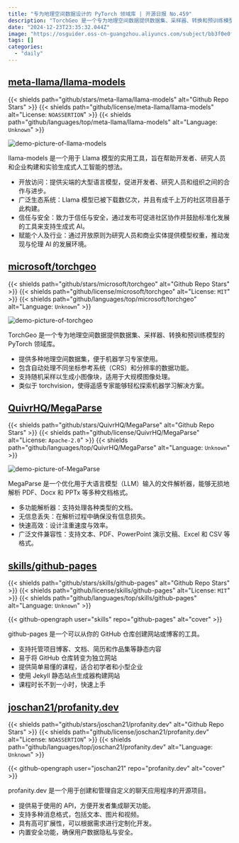 ```yaml
---
title: "专为地理空间数据设计的 PyTorch 领域库 | 开源日报 No.459"
description: "TorchGeo 是一个专为地理空间数据提供数据集、采样器、转换和预训练模型的 PyTorch 领域库。"
date: "2024-12-23T23:35:32.044Z"
image: "https://osguider.oss-cn-guangzhou.aliyuncs.com/subject/bb3f0e0f58ea60df5230322908ef0245.png"
tags: []
categories:
  - "daily"
---
```


## [meta-llama/llama-models](https://github.com/meta-llama/llama-models)

{{< shields path="github/stars/meta-llama/llama-models" alt="Github Repo Stars" >}} {{< shields path="github/license/meta-llama/llama-models" alt="License: `NOASSERTION`" >}} {{< shields path="github/languages/top/meta-llama/llama-models" alt="Language: `Unknown`" >}}

![demo-picture-of-llama-models](https://static.osguider.com/subject/github/meta-llama/llama-models/e46d7d53ba87657467cc9a1c14d0e46d.jpeg)

llama-models 是一个用于 Llama 模型的实用工具，旨在帮助开发者、研究人员和企业构建和实验生成式人工智能的想法。

- 开放访问：提供尖端的大型语言模型，促进开发者、研究人员和组织之间的合作与进步。
- 广泛生态系统：Llama 模型已被下载数亿次，并且有成千上万的社区项目基于此构建。
- 信任与安全：致力于信任与安全，通过发布可促进社区协作并鼓励标准化发展的工具来支持生成式 AI。
- 赋能个人及行业：通过开放原则为研究人员和商业实体提供模型权重，推动发现与伦理 AI 的发展环境。
  
## [microsoft/torchgeo](https://github.com/microsoft/torchgeo)

{{< shields path="github/stars/microsoft/torchgeo" alt="Github Repo Stars" >}} {{< shields path="github/license/microsoft/torchgeo" alt="License: `MIT`" >}} {{< shields path="github/languages/top/microsoft/torchgeo" alt="Language: `Unknown`" >}}

![demo-picture-of-torchgeo](https://static.osguider.com/subject/github/microsoft/torchgeo/7cf9eccee32ca359b5b2b4e6e84d820d.png)

TorchGeo 是一个专为地理空间数据提供数据集、采样器、转换和预训练模型的 PyTorch 领域库。

- 提供多种地理空间数据集，便于机器学习专家使用。
- 包含自动处理不同坐标参考系统（CRS）和分辨率的数据功能。
- 支持随机采样以生成小图像块，适用于大规模图像处理。
- 类似于 torchvision，使得遥感专家能够轻松探索机器学习解决方案。
  
## [QuivrHQ/MegaParse](https://github.com/QuivrHQ/MegaParse)

{{< shields path="github/stars/QuivrHQ/MegaParse" alt="Github Repo Stars" >}} {{< shields path="github/license/QuivrHQ/MegaParse" alt="License: `Apache-2.0`" >}} {{< shields path="github/languages/top/QuivrHQ/MegaParse" alt="Language: `Unknown`" >}}

![demo-picture-of-MegaParse](https://static.osguider.com/subject/github/QuivrHQ/MegaParse/fe7d9538b03cb809525591f48c095bbc.png)

MegaParse 是一个优化用于大语言模型（LLM）输入的文件解析器，能够无损地解析 PDF、Docx 和 PPTx 等多种文档格式。

- 多功能解析器：支持处理各种类型的文档。
- 无信息丢失：在解析过程中确保没有信息损失。
- 快速高效：设计注重速度与效率。
- 广泛文件兼容性：支持文本、PDF、PowerPoint 演示文稿、Excel 和 CSV 等格式。
  
## [skills/github-pages](https://github.com/skills/github-pages)

{{< shields path="github/stars/skills/github-pages" alt="Github Repo Stars" >}} {{< shields path="github/license/skills/github-pages" alt="License: `MIT`" >}} {{< shields path="github/languages/top/skills/github-pages" alt="Language: `Unknown`" >}}

{{< github-opengraph user="skills" repo="github-pages" alt="cover" >}}

github-pages 是一个可以从你的 GitHub 仓库创建网站或博客的工具。

- 支持托管项目博客、文档、简历和作品集等静态内容
- 易于将 GitHub 仓库转变为独立网站
- 提供简单易懂的课程，适合初学者和小型企业
- 使用 Jekyll 静态站点生成器构建网站
- 课程时长不到一小时，快速上手
  
## [joschan21/profanity.dev](https://github.com/joschan21/profanity.dev)

{{< shields path="github/stars/joschan21/profanity.dev" alt="Github Repo Stars" >}} {{< shields path="github/license/joschan21/profanity.dev" alt="License: `NOASSERTION`" >}} {{< shields path="github/languages/top/joschan21/profanity.dev" alt="Language: `Unknown`" >}}

{{< github-opengraph user="joschan21" repo="profanity.dev" alt="cover" >}}

profanity.dev 是一个用于创建和管理自定义的聊天应用程序的开源项目。

- 提供易于使用的 API，方便开发者集成聊天功能。
- 支持多种消息格式，包括文本、图片和视频。
- 具有高可扩展性，可以根据需求进行定制化开发。
- 内置安全功能，确保用户数据隐私与安全。
  
